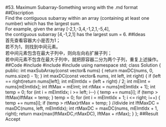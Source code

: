 #53. Maximum Subarray-Something wrong with the .md format
##Discription  
Find the contiguous subarray within an array (containing at least one number) which has the largest sum.  
For example, given the array [-2,1,-3,4,-1,2,1,-5,4],  
the contiguous subarray [4,-1,2,1] has the largest sum = 6. 
##Ideas  
首先查看容器大小是否为1；     
若不为1，则找到中间元素。  
若中间元素包含在最大子列中，则向左向右扩展子列；  
若中间元素不包含在最大子列中，就把原容器二分为两个子列，重复上述操作。  
##Code
    #include<iostream>
    #include<algorithm>
    #include<vector>
    using namespace std;
    class Solution {
    public:
      int maxSubArray(const vector<int>& nums) {
        return maxDC(nums, 0, nums.size() - 1);
      }
      int maxDC(const vector<int>& nums, int left, int right) {
        if (left == right)return nums[left];
        int mElmtIdx = (left + right) / 2;
        int mElmt = nums[mElmtIdx];
        int lftMax = mElmt;
        int rtMax = nums[mElmtIdx + 1];
        int temp = 0;
        for (int i = mElmtIdx; i >= left; i--) {
          temp += nums[i];
          if (temp > lftMax)lftMax = temp;
        }
        temp = 0;
        for (int i = mElmtIdx + 1; i <= right; i++) {
          temp += nums[i];
          if (temp > rtMax)rtMax = temp;
        }
        //divide
        int lftMaxDC = maxDC(nums, left, mElmtIdx);
        int rtMaxDC = maxDC(nums, mElmtIdx + 1, right);
        return max(max(lftMaxDC,rtMaxDC), lftMax + rtMax);
      }
    };
##Result
Accept
